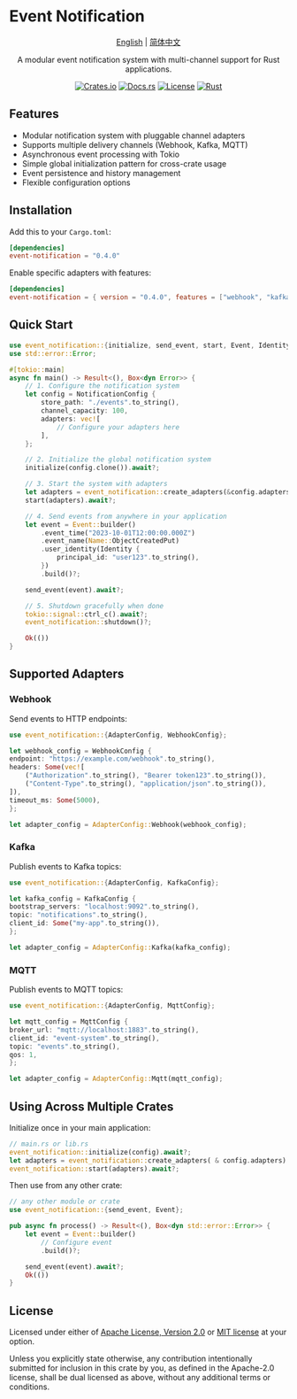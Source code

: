 # Event Notification

<div align="center">

[English](./README.md) | [简体中文](./README-zh.md)

A modular event notification system with multi-channel support for Rust applications.

[![Crates.io](https://img.shields.io/crates/v/event-notification.svg)](https://crates.io/crates/event-notification)
[![Docs.rs](https://docs.rs/event-notification/badge.svg)](https://docs.rs/event-notification)
[![License](https://img.shields.io/badge/license-Apache%202.0%20or%20MIT-blue.svg)](LICENSE-APACHE)
[![Rust](https://github.com/houseme/event-notification/workflows/Rust/badge.svg)](https://github.com/houseme/event-notification/actions)

</div>

## Features

- Modular notification system with pluggable channel adapters
- Supports multiple delivery channels (Webhook, Kafka, MQTT)
- Asynchronous event processing with Tokio
- Simple global initialization pattern for cross-crate usage
- Event persistence and history management
- Flexible configuration options

## Installation

Add this to your `Cargo.toml`:

```toml
[dependencies]
event-notification = "0.4.0"
```

Enable specific adapters with features:

```toml
[dependencies]
event-notification = { version = "0.4.0", features = ["webhook", "kafka", "mqtt"] }
```

## Quick Start

```rust
use event_notification::{initialize, send_event, start, Event, Identity, Name, NotificationConfig};
use std::error::Error;

#[tokio::main]
async fn main() -> Result<(), Box<dyn Error>> {
    // 1. Configure the notification system
    let config = NotificationConfig {
        store_path: "./events".to_string(),
        channel_capacity: 100,
        adapters: vec![
            // Configure your adapters here
        ],
    };

    // 2. Initialize the global notification system
    initialize(config.clone()).await?;

    // 3. Start the system with adapters
    let adapters = event_notification::create_adapters(&config.adapters)?;
    start(adapters).await?;

    // 4. Send events from anywhere in your application
    let event = Event::builder()
        .event_time("2023-10-01T12:00:00.000Z")
        .event_name(Name::ObjectCreatedPut)
        .user_identity(Identity {
            principal_id: "user123".to_string(),
        })
        .build()?;

    send_event(event).await?;

    // 5. Shutdown gracefully when done
    tokio::signal::ctrl_c().await?;
    event_notification::shutdown()?;

    Ok(())
}
```

## Supported Adapters

### Webhook

Send events to HTTP endpoints:

```rust
use event_notification::{AdapterConfig, WebhookConfig};

let webhook_config = WebhookConfig {
endpoint: "https://example.com/webhook".to_string(),
headers: Some(vec![
    ("Authorization".to_string(), "Bearer token123".to_string()),
    ("Content-Type".to_string(), "application/json".to_string()),
]),
timeout_ms: Some(5000),
};

let adapter_config = AdapterConfig::Webhook(webhook_config);
```

### Kafka

Publish events to Kafka topics:

```rust
use event_notification::{AdapterConfig, KafkaConfig};

let kafka_config = KafkaConfig {
bootstrap_servers: "localhost:9092".to_string(),
topic: "notifications".to_string(),
client_id: Some("my-app".to_string()),
};

let adapter_config = AdapterConfig::Kafka(kafka_config);
```

### MQTT

Publish events to MQTT topics:

```rust
use event_notification::{AdapterConfig, MqttConfig};

let mqtt_config = MqttConfig {
broker_url: "mqtt://localhost:1883".to_string(),
client_id: "event-system".to_string(),
topic: "events".to_string(),
qos: 1,
};

let adapter_config = AdapterConfig::Mqtt(mqtt_config);
```

## Using Across Multiple Crates

Initialize once in your main application:

```rust
// main.rs or lib.rs
event_notification::initialize(config).await?;
let adapters = event_notification::create_adapters( & config.adapters) ?;
event_notification::start(adapters).await?;
```

Then use from any other crate:

```rust
// any other module or crate
use event_notification::{send_event, Event};

pub async fn process() -> Result<(), Box<dyn std::error::Error>> {
    let event = Event::builder()
        // Configure event
        .build()?;

    send_event(event).await?;
    Ok(())
}
```

## License

Licensed under either of [Apache License, Version 2.0](LICENSE-APACHE) or [MIT license](LICENSE-MIT) at your option.

Unless you explicitly state otherwise, any contribution intentionally submitted for inclusion in this crate by you, as
defined in the Apache-2.0 license, shall be dual licensed as above, without any additional terms or conditions.